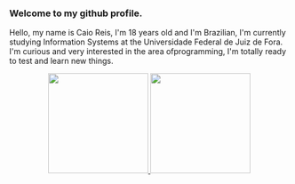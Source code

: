 ### Welcome to my github profile.

Hello, my name is Caio Reis, I'm 18 years old and I'm Brazilian, I'm currently studying Information Systems at the Universidade Federal de Juiz de Fora. I'm curious and very interested in the area of ​​programming, I'm totally ready to test and learn new things.

<div align="center">
<a href="https://github.com/Caioreis08">
<img loading="lazy" height="180em" src="https://github-readme-stats.vercel.app/api/top-langs/?username=Caioreis08&layout=compact&langs_count=7&theme=dracula"/>
<img loading="lazy" height="180em" src="https://github-readme-stats.vercel.app/api?username=Caioreis08&show_icons=true&theme=dracula&include_all_commits=true&count_private=true"/>
</div>
